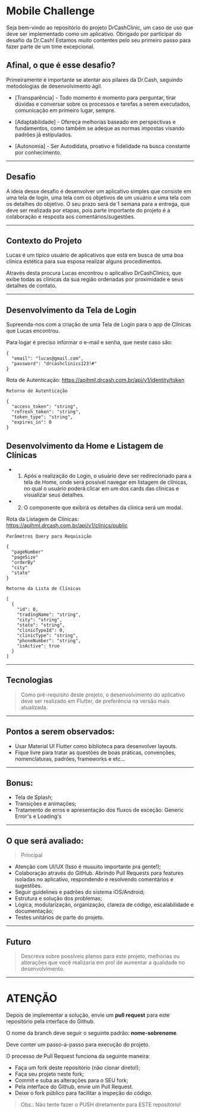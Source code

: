 # Mobile Challenge

Seja bem-vindo ao repositório do projeto DrCashClinic, um caso de uso que deve ser implementado como um aplicativo.
Obrigado por participar do desafio da Dr.Cash! Estamos muito contentes pelo seu primeiro passo para fazer parte de um time excepcional.

## Afinal, o que é esse desafio?

Primeiramente é importante se atentar aos pilares da Dr.Cash, seguindo metodologias de desenvolvimento ágil.

- [Transparência] - Todo momento é momento para perguntar, tirar dúvidas e conversar sobre os processos e tarefas a serem executados, comunicação em primeiro lugar, sempre.

- [Adaptabilidade] - Ofereça melhorias baseado em perspectivas e fundamentos, como também se adeque as normas impostas visando padrões já estipulados.

- [Autonomia] - Ser Autodidata, proativo e fidelidade na busca constante por conhecimento.

---

## Desafio

A ideia desse desafio é desenvolver um aplicativo simples que consiste em uma tela de login, uma tela com os objetivos de um usuário e uma tela com os detalhes do objetivo.
O seu prazo será de 1 semana para a entrega, que deve ser realizada por etapas, pois parte importante do projeto é a colaboração e resposta aos comentários/sugestões.

---

## Contexto do Projeto

Lucas é um típico usuário de aplicativos que está em busca de uma boa clínica estética para sua esposa realizar alguns procedimentos.

Através desta procura Lucas encontrou o aplicativo DrCashClinics, que exibe todas as clínicas da sua região ordenadas por proximidade e seus detalhes de contato.

---

## Desenvolvimento da Tela de Login

Supreenda-nos com a criação de uma Tela de Login para o app de Clínicas que Lucas encontrou.

Para logar é preciso informar o e-mail e senha, que neste caso são:

```
{
  "email": "lucas@gmail.com",
  "password": "drcashclinics123!#"
}
```

Rota de Autenticação: https://apihml.drcash.com.br/api/v1/identity/token


```
Retorno de Autenticação

{
  "access_token": "string",
  "refresh_token": "string",
  "token_type": "string",
  "expires_in": 0
}
```

## Desenvolvimento da Home e Listagem de Clínicas

- 1. Após a realização do Login, o usuário deve ser redirecionado para a tela de Home, onde será possível navegar em listagem de clínicas, no qual o usuário poderá clicar em um dos cards das clínicas e visualizar seus detalhes.
- 2. O componente que exibirá os detalhes da clínica será um modal.

Rota da Listagem de Clínicas: https://apihml.drcash.com.br/api/v1/clinics/public


```
Parâmetros Query para Requisição

{
  "pageNumber"
  "pageSize"
  "orderBy"
  "city"
  "state"
}
```


```
Retorno da Lista de Clínicas

[
  {
    "id": 0,
    "tradingName": "string",
    "city": "string",
    "state": "string",
    "clinicTypeId": 0,
    "clinicType": "string",
    "phoneNumber": "string",
    "isActive": true
  }
]
```

---

## Tecnologias

> Como pré-requisito deste projeto, o desenvolvimento do aplicativo deve ser realizado em Flutter, de preferência na versão mais atualizada.

---

## Pontos a serem observados:

- Usar Material UI Flutter como biblioteca para desenvolver layouts.
- Fique livre para tratar as questões de boas práticas, convenções, nomenclaturas, padrões, frameworks e etc...

---

## Bonus:
- Tela de Splash;
- Transições e animações;
- Tratamento de erros e apresentação dos fluxos de exceção: Generic Error's e Loading's

---

## O que será avaliado:
> Principal
- Atenção com UI/UX (Isso é muuuito importante pra gente!);
- Colaboração através do GitHub. Abrindo Pull Requests para features isoladas no aplicativo, respondendo e resolvendo comentários e sugestões.
- Seguir guidelines e padrões do sistema iOS/Android;
- Estrutura e solução dos problemas;
- Lógica, modularização, organização, clareza de código, escalabilidade e documentação;
- Testes unitários de parte do projeto.

---

## Futuro

> Descreva sobre possíveis planos para este projeto, melhorias ou alterações que você realizaria em prol de aumentar a qualidade no desenvolvimento.

---

# **ATENÇÃO**

Depois de implementar a solução, envie um **pull request** para este repositório pela interface do Github.

O nome da branch deve seguir o seguinte padrão: **nome-sobrenome**.

Deve conter um passo-a-passo para execução do projeto.

O processo de Pull Request funciona da seguinte maneira:

- Faça um fork deste repositório (não clonar direto!);
- Faça seu projeto neste fork;
- Commit e suba as alterações para o SEU fork;
- Pela interface do Github, envie um Pull Request.
- Deixe o fork público para facilitar a inspeção do código.
> Obs.: Não tente fazer o PUSH diretamente para ESTE repositório!

